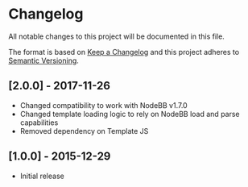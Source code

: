 # Changelog
All notable changes to this project will be documented in this file.

The format is based on [Keep a Changelog](http://keepachangelog.com/en/1.0.0/)
and this project adheres to [Semantic Versioning](http://semver.org/spec/v2.0.0.html).

## [2.0.0] - 2017-11-26

- Changed compatibility to work with NodeBB v1.7.0
- Changed template loading logic to rely on NodeBB load and parse capabilities
- Removed dependency on Template JS

## [1.0.0] - 2015-12-29

- Initial release